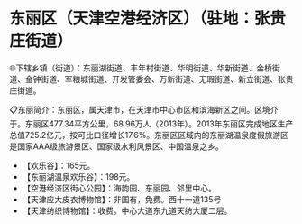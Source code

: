 # 东丽区（天津空港经济区）（驻地：张贵庄街道）  
🌐下辖乡镇（街道）：东丽湖街道、丰年村街道、华明街道、华新街道、金桥街道、金钟街道、军粮城街道、开发管委会、万新街道、无瑕街道、新立街道、张贵庄街道。    
  
📋东丽简介：东丽区，属天津市，在天津市中心市区和滨海新区之间。区境介于。东丽区477.34平方公里，68.96万人（2013年）。2013年东丽区完成地区生产总值725.2亿元，按可比口径增长17.6%。东丽区区域内的东丽湖温泉度假旅游区是国家AAA级旅游景区、国家级水利风景区、中国温泉之乡。   
  
* 【欢乐谷】：165元。   
* 【东丽湖温泉欢乐谷】：198元。   
* 【空港经济区街心公园】：海韵园、东丽园、邻里中心。   
* 【天津应大皮衣博物馆】：非国有，免费。西十一道135号  
* 【天津纺织博物馆】：收费。中心大道东九道天纺大厦二层。   